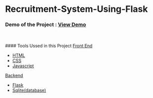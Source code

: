 # Recruitment-System-Using-Flask
<h3>Demo of the Project : <a href="https://drive.google.com/file/d/1tBi3d9PtFpfh2rLsUHuU8nAq2skur4g2/view?usp=sharing"> View Demo </a></h3>
<br><br>
#### Tools Ussed in this Project
<u>Front End<u>
  <ul><li>HTML</li>
    <li>CSS</li>
    <li>Javascript</li>
  </ul>
  <u>Backend<u>
    <ul><li>Flask</li>
      <li>Sqlite(database) </li>
    </ul>
 

